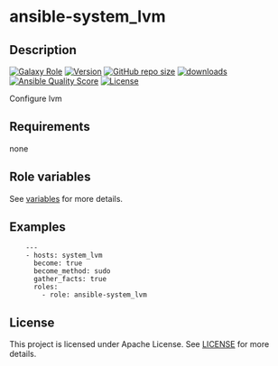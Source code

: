 # ansible-system_lvm

## Description

[![Galaxy Role](https://img.shields.io/badge/galaxy-system_lvm-purple?style=flat)](https://galaxy.ansible.com/lotusnoir/system_lvm)
[![Version](https://img.shields.io/github/release/lotusnoir/ansible-system_lvm.svg)](https://github.com/lotusnoir/ansible-system_lvm/releases/latest)
[![GitHub repo size](https://img.shields.io/github/repo-size/lotusnoir/ansible-system_lvm?color=orange&style=flat)](https://galaxy.ansible.com/lotusnoir/system_lvm)
[![downloads](https://img.shields.io/ansible/role/d/)](https://galaxy.ansible.com/lotusnoir/system_lvm)
[![Ansible Quality Score](https://img.shields.io/ansible/quality/)](https://galaxy.ansible.com/lotusnoir/system_lvm)
[![License](https://img.shields.io/badge/license-Apache--2.0-brightgreen?style=flat)](https://opensource.org/licenses/Apache-2.0)

Configure lvm

## Requirements

none

## Role variables

See [variables](/defaults/main.yml) for more details.

## Examples

        ---
        - hosts: system_lvm
          become: true
          become_method: sudo
          gather_facts: true
          roles:
            - role: ansible-system_lvm


## License

This project is licensed under Apache License. See [LICENSE](/LICENSE) for more details.

